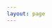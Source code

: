 ```yaml
---
layout: page
---
```

<script setup>
import {
  VPTeamPage,
  VPTeamPageTitle,
  VPTeamMembers
} from 'vitepress/theme'
const members = [
  {
    avatar: 'https://avatars.githubusercontent.com/u/88922715?v=4',
    name: '蒋小霕',
    title: ' openSUSE 中文手册项目创建者',
    links: [
      { icon: 'github', link: 'https://github.com/holton-jiang' },
      { icon: 'twitter', link: 'https://twitter.com/holton_jiang' }
    ]
  },
]
</script>
<VPTeamPage>
  <VPTeamPageTitle>
    <template #title>
      我们的成员
    </template>
    <template #lead>
      openSUSE 中文手册项目由蒋小霕发起，希望能够助帮更多的计算机初学者了解与使用 openSUSE Linux 发行版，体验折腾计算机带来的乐趣。其中一些参与者会在下面展示。
    </template>
  </VPTeamPageTitle>
  <VPTeamMembers
    :members="members"
  />
</VPTeamPage>
